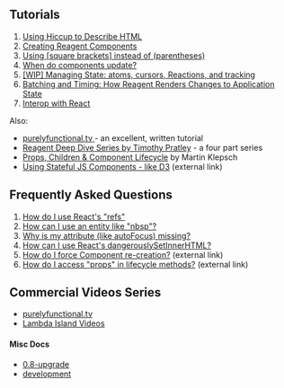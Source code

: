 
## Tutorials

1. [Using Hiccup to Describe HTML](/docs/UsingHiccupToDescribeHTML.md)
2. [Creating Reagent Components](/docs/CreatingReagentComponents.md)
3. [Using [square brackets] instead of (parentheses)](/docs/UsingSquareBracketsInsteadOfParens.md)
4. [When do components update?](/docs/WhenDoComponentsUpdate.md)
5. [[WIP] Managing State: atoms, cursors, Reactions, and tracking](/docs/ManagingState.md)
6. [Batching and Timing: How Reagent Renders Changes to Application State](/docs/BatchingAndTiming.md)
7. [Interop with React](/docs/InteropWithReact.md)

Also:
  * [purelyfunctional.tv ](https://purelyfunctional.tv/guide/reagent/) - an excellent, written tutorial
  * [Reagent Deep Dive Series by Timothy Pratley](http://timothypratley.blogspot.com.au/p/p.html) - a four part series
  * [Props, Children & Component Lifecycle](https://www.martinklepsch.org/posts/props-children-and-component-lifecycle-in-reagent.html) by Martin Klepsch
  * [Using Stateful JS Components - like D3](https://github.com/Day8/re-frame/blob/master/docs/Using-Stateful-JS-Components.md)  (external link)
  
## Frequently Asked Questions

1. [How do I use React's "refs"](FAQ/UsingRefs.md)
1. [How can I use an entity like "nbsp"?](FAQ/UsingAnEntity.md)
2. [Why is my attribute (like autoFocus) missing?](FAQ/MyAttributesAreMissing.md)
3. [How can I use React's dangerouslySetInnerHTML?](FAQ/dangerouslySetInnerHTML.md)
3. [How do I force Component re-creation?](https://groups.google.com/forum/#!topic/reagent-project/tNY4gzk7TUY) (external link)
4. [How do I access "props" in lifecycle methods?](http://nils-blum-oeste.net/clojurescripts-reagent-using-props-in-lifecycle-hooks/)  (external link)

## Commercial Videos Series

  * [purelyfunctional.tv ](https://purelyfunctional.tv/guide/reagent/)
  * [Lambda Island Videos](https://lambdaisland.com/collections/react-reagent-re-frame)

#### Misc Docs

 - [0.8-upgrade](/docs/0.8-upgrade.md)
 - [development](/docs/development.md)
